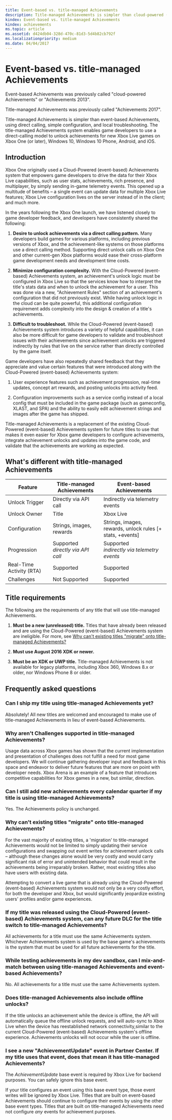 ```yaml
---
title: Event-based vs. title-managed Achievements
description: Title-managed Achievements is simpler than cloud-powered (event-based) Achievements, using direct calling, simple configuration, and local troubleshooting.
kindex: Event-based vs. title-managed Achievements
kindex: achievements
ms.topic: article
ms.assetid: d424db04-328d-470c-81d3-5d4b82cb792f
ms.localizationpriority: medium
ms.date: 04/04/2017
---
```


# Event-based vs. title-managed Achievements

Event-based Achievements was previously called "cloud-powered Achievements" or "Achievements 2013".

Title-managed Achievements was previously called "Achievements 2017".

Title-managed Achievements is simpler than event-based Achievements, using direct calling, simple configuration, and local troubleshooting.
The title-managed Achievements system enables game developers to use a direct-calling model to unlock achievements for new Xbox Live games on Xbox One (or later), Windows 10, Windows 10 Phone, Android, and iOS.


## Introduction

Xbox One originally used a Cloud-Powered (event-based) Achievements system that empowers game developers to drive the data for their Xbox Live capabilities, such as user stats, achievements, rich presence, and multiplayer, by simply sending in-game telemetry events. This opened up a multitude of benefits – a single event can update data for multiple Xbox Live features; Xbox Live configuration lives on the server instead of in the client; and much more.

In the years following the Xbox One launch, we have listened closely to game developer feedback, and developers have consistently shared the following:

1.  **Desire to unlock achievements via a direct calling pattern.**
    Many developers build games for various platforms, including previous versions of Xbox, and the achievement-like systems on those platforms use a direct calling method.
    Supporting direct unlock calls on Xbox One and other current-gen Xbox platforms would ease their cross-platform game development needs and development time costs.

2.  **Minimize configuration complexity.**
    With the Cloud-Powered (event-based) Achievements system, an achievement's unlock logic must be configured in Xbox Live so that the services know how to interpret the title's stats data and when to unlock the achievement for a user.
    This was done via a new, "Achievement Rules" section of an achievement's configuration that did not previously exist.
    While having unlock logic in the cloud can be quite powerful, this additional configuration requirement adds complexity into the design & creation of a title's achievements.

3.  **Difficult to troubleshoot.**
    While the Cloud-Powered (event-based) Achievements system introduces a variety of helpful capabilities, it can also be more difficult for game developers to validate and troubleshoot issues with their achievements since achievement unlocks are triggered indirectly by rules that live on the service rather than directly controlled by the game itself.

Game developers have also repeatedly shared feedback that they appreciate and value certain features that were introduced along with the Cloud-Powered (event-based) Achievements system:

1.  User experience features such as achievement progression, real-time updates, concept art rewards, and posting unlocks into activity feed.

2.  Configuration improvements such as a service config instead of a local config that must be included in the game package (such as gameconfig, XLAST, and SPA) and the ability to easily edit achievement strings and images after the game has shipped.

Title-managed Achievements is a replacement of the existing Cloud-Powered (event-based) Achievements system for future titles to use that makes it even easier for Xbox game developers to configure achievements, integrate achievement unlocks and updates into the game code, and validate that the achievements are working as expected.


## What's different with title-managed Achievements

| Feature | Title-managed Achievements | Event-based Achievements |
|--------------------------|---------------------------------------|----------------------------------------|
| Unlock Trigger           | Directly via API call                 | Indirectly via telemetry events        |
| Unlock Owner             | Title                                 | Xbox Live                              |
| Configuration            | Strings, images, rewards              | Strings, images, rewards, unlock rules  \[+ stats, +events\]                    |
| Progression              | Supported <br>*directly via API call*                | Supported <br> *indirectly via telemetry events*       |
| Real-Time Activity (RTA) | Supported                             | Supported                              |
| Challenges               | Not Supported   | Supported                      |


## Title requirements

The following are the requirements of any title that will use title-managed Achievements.

1.  **Must be a new (unreleased) title.** Titles that have already been released and are using the Cloud-Powered (event-based) Achievements system are ineligible. For more, see [Why can't existing titles "migrate" onto title-managed Achievements?](#_Why_cant_existing)

2.  **Must use August 2016 XDK or newer.**

3.  **Must be an XDK or UWP title.** Title-managed Achievements is not available for legacy platforms, including Xbox 360, Windows 8.x or older, nor Windows Phone 8 or older.


## Frequently asked questions


### <span id="_Why_are_Challenges" class="anchor"></span>Can I ship my title using title-managed Achievements yet?

Absolutely! All new titles are welcomed and encouraged to make use of title-managed Achievements in lieu of event-based Achievements.


### Why aren't Challenges supported in title-managed Achievements?

Usage data across Xbox games has shown that the current implementation and presentation of challenges does not fulfill a need for most game developers.
We will continue gathering developer input and feedback in this space and endeavor to deliver future features that are more on point with developer needs.
Xbox Arena is an example of a feature that introduces competitive capabilities for Xbox games in a new, but similar, direction.



### Can I still add new achievements every calendar quarter if my title is using title-managed Achievements?

Yes. The Achievements policy is unchanged.


### <span id="_Why_cant_existing" class="anchor"></span>Why can't existing titles "migrate" onto title-managed Achievements?

For the vast majority of existing titles, a 'migration' to title-managed Achievements would not be limited to simply updating their service configurations and swapping out event writes for achievement unlock calls – although these changes alone would be very costly and would carry significant risk of error and unintended behavior that could result in the achievements being irreparably broken.
Rather, most existing titles also have users with existing data.

Attempting to convert a live game that is already using the Cloud-Powered (event-based) Achievements system would not only be a very costly effort, for both the developer and Xbox, but would significantly jeopardize existing users' profiles and/or game experiences.


### If my title was released using the Cloud-Powered (event-based) Achievements system, can any future DLC for the title switch to title-managed Achievements?

All achievements for a title must use the same Achievements system.
Whichever Achievements system is used by the base game's achievements is the system that must be used for all future achievements for the title.


### While testing achievements in my dev sandbox, can I mix-and-match between using title-managed Achievements and event-based Achievements?

No. All achievements for a title must use the same Achievements system.


### Does title-managed Achievements also include offline unlocks?

If the title unlocks an achievement while the device is offline, the API will automatically queue the offline unlock requests, and will auto-sync to Xbox Live when the device has reestablished network connectivity,similar to the current Cloud-Powered (event-based) Achievements system's offline experience.
Achievements unlocks will not occur while the user is offline.


### I see a new "AchievementUpdate" event in Partner Center. If my title uses that event, does that mean it has title-managed Achievements?

The *AchievementUpdate* base event is required by Xbox Live for backend purposes.
You can safely ignore this base event.

If your title configures an event using this base event type, those event writes will be ignored by Xbox Live.
Titles that are built on event-based Achievements should continue to configure their events by using the other base event types.
Titles that are built on title-managed Achievements need not configure *any* events for achievement purposes.
